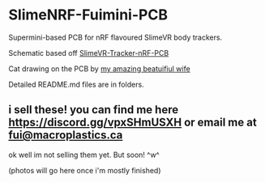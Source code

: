 # SlimeNRF-Fuimini-PCB

Supermini-based PCB for nRF flavoured SlimeVR body trackers.

Schematic based off [SlimeVR-Tracker-nRF-PCB](https://github.com/SlimeVR/SlimeVR-Tracker-nRF-PCB)

Cat drawing on the PCB by [my amazing beatuifiul wife](https://www.tumblr.com/circlegirl?source=share)

Detailed README.md files are in folders.

## i sell these! you can find me here https://discord.gg/vpxSHmUSXH or email me at fui@macroplastics.ca
ok well im not selling them yet. But soon! ^w^

(photos will go here once i'm mostly finished)